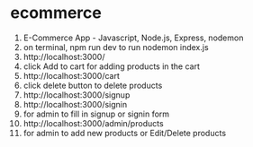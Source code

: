 # ecommerce
1) E-Commerce App - Javascript, Node.js, Express, nodemon
2) on terminal, npm run dev to run nodemon index.js
3) http://localhost:3000/ 
4) click Add to cart for adding products in the cart
5) http://localhost:3000/cart
6) click delete button to delete products
7) http://localhost:3000/signup
8) http://localhost:3000/signin
9) for admin to fill in signup or signin form
10) http://localhost:3000/admin/products  
11) for admin to add new products or Edit/Delete products

   
